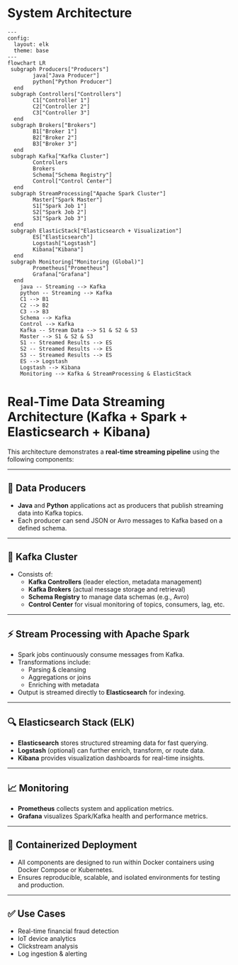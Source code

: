 # System Architecture

```mermaid
---
config:
  layout: elk
  theme: base
---
flowchart LR
 subgraph Producers["Producers"]
        java["Java Producer"]
        python["Python Producer"]
  end
 subgraph Controllers["Controllers"]
        C1["Controller 1"]
        C2["Controller 2"]
        C3["Controller 3"]
  end
 subgraph Brokers["Brokers"]
        B1["Broker 1"]
        B2["Broker 2"]
        B3["Broker 3"]
  end
 subgraph Kafka["Kafka Cluster"]
        Controllers
        Brokers
        Schema["Schema Registry"]
        Control["Control Center"]
  end
 subgraph StreamProcessing["Apache Spark Cluster"]
        Master["Spark Master"]
        S1["Spark Job 1"]
        S2["Spark Job 2"]
        S3["Spark Job 3"]
  end
 subgraph ElasticStack["Elasticsearch + Visualization"]
        ES["Elasticsearch"]
        Logstash["Logstash"]
        Kibana["Kibana"]
  end
 subgraph Monitoring["Monitoring (Global)"]
        Prometheus["Prometheus"]
        Grafana["Grafana"]
  end
    java -- Streaming --> Kafka
    python -- Streaming --> Kafka
    C1 --> B1
    C2 --> B2
    C3 --> B3
    Schema --> Kafka
    Control --> Kafka
    Kafka -- Stream Data --> S1 & S2 & S3
    Master --> S1 & S2 & S3
    S1 -- Streamed Results --> ES
    S2 -- Streamed Results --> ES
    S3 -- Streamed Results --> ES
    ES --> Logstash
    Logstash --> Kibana
    Monitoring --> Kafka & StreamProcessing & ElasticStack

```

# Real-Time Data Streaming Architecture (Kafka + Spark + Elasticsearch + Kibana)

This architecture demonstrates a **real-time streaming pipeline** using the following components:

---

## 🔄 Data Producers

- **Java** and **Python** applications act as producers that publish streaming data into Kafka topics.
- Each producer can send JSON or Avro messages to Kafka based on a defined schema.

---

## 🧠 Kafka Cluster

- Consists of:
  - **Kafka Controllers** (leader election, metadata management)
  - **Kafka Brokers** (actual message storage and retrieval)
  - **Schema Registry** to manage data schemas (e.g., Avro)
  - **Control Center** for visual monitoring of topics, consumers, lag, etc.

---

## ⚡ Stream Processing with Apache Spark

- Spark jobs continuously consume messages from Kafka.
- Transformations include:
  - Parsing & cleansing
  - Aggregations or joins
  - Enriching with metadata
- Output is streamed directly to **Elasticsearch** for indexing.

---

## 🔍 Elasticsearch Stack (ELK)

- **Elasticsearch** stores structured streaming data for fast querying.
- **Logstash** (optional) can further enrich, transform, or route data.
- **Kibana** provides visualization dashboards for real-time insights.

---

## 📈 Monitoring

- **Prometheus** collects system and application metrics.
- **Grafana** visualizes Spark/Kafka health and performance metrics.

---

## 🐳 Containerized Deployment

- All components are designed to run within Docker containers using Docker Compose or Kubernetes.
- Ensures reproducible, scalable, and isolated environments for testing and production.

---

## ✅ Use Cases

- Real-time financial fraud detection
- IoT device analytics
- Clickstream analysis
- Log ingestion & alerting

